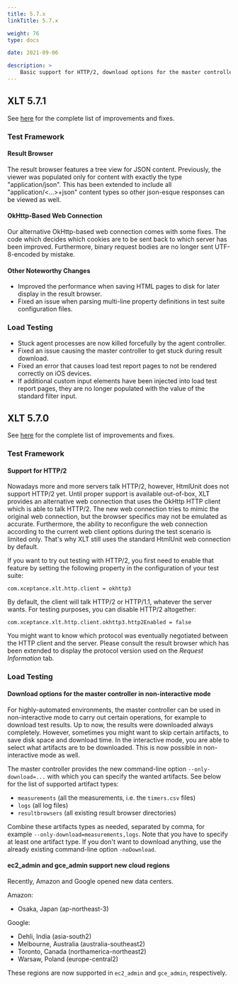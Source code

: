 ```yaml
---
title: 5.7.x
linkTitle: 5.7.x

weight: 76
type: docs

date: 2021-09-06

description: >
    Basic support for HTTP/2, download options for the master controller, new cloud data centers.
---
```


## XLT 5.7.1

See <a href="https://github.com/Xceptance/XLT/milestone/16?closed=1" target="_blank">here</a> for the complete list of improvements and fixes.


### Test Framework

#### Result Browser

The result browser features a tree view for JSON content. Previously, the viewer was populated only for content with exactly the type "application/json". This has been extended to include all "application/<...>+json" content types so other json-esque responses can be viewed as well.

#### OkHttp-Based Web Connection

Our alternative OkHttp-based web connection comes with some fixes. The code which decides which cookies are to be sent back to which server has been improved. Furthermore, binary request bodies are no longer sent UTF-8-encoded by mistake.

#### Other Noteworthy Changes

* Improved the performance when saving HTML pages to disk for later display in the result browser.
* Fixed an issue when parsing multi-line property definitions in test suite configuration files.


### Load Testing

* Stuck agent processes are now killed forcefully by the agent controller.
* Fixed an issue causing the master controller to get stuck during result download. 
* Fixed an error that causes load test report pages to not be rendered correctly on iOS devices.
* If additional custom input elements have been injected into load test report pages, they are no longer populated with the value of the standard filter input.



## XLT 5.7.0

See <a href="https://github.com/Xceptance/XLT/milestone/15?closed=1" target="_blank">here</a> for the complete list of improvements and fixes.

### Test Framework

#### Support for HTTP/2

Nowadays more and more servers talk HTTP/2, however, HtmlUnit does not support HTTP/2 yet. Until proper support is available out-of-box, XLT provides an alternative web connection that uses the OkHttp HTTP client which is able to talk HTTP/2. The new web connection tries to mimic the original web connection, but the browser specifics may not be emulated as accurate. Furthermore, the ability to reconfigure the web connection according to the current web client options during the test scenario is limited only. That's why XLT still uses the standard HtmlUnit web connection by default.

If you want to try out testing with HTTP/2, you first need to enable that feature by setting the following property in the configuration of your test suite:

```
com.xceptance.xlt.http.client = okhttp3
```

By default, the client will talk HTTP/2 or HTTP/1.1, whatever the server wants. For testing purposes, you can disable HTTP/2 altogether:

```
com.xceptance.xlt.http.client.okhttp3.http2Enabled = false
```

You might want to know which protocol was eventually negotiated between the HTTP client and the server. Please consult the result browser which has been extended to display the protocol version used on the *Request Information* tab.



### Load Testing

#### Download options for the master controller in non-interactive mode

For highly-automated environments, the master controller can be used in non-interactive mode to carry out certain operations, for example to download test results. Up to now, the results were downloaded always completely. However, sometimes you might want to skip certain artifacts, to save disk space and download time. In the interactive mode, you are able to select what artifacts are to be downloaded. This is now possible in non-interactive mode as well.

The master controller provides the new command-line option `--only-download=...` with which you can specify the wanted artifacts. See below for the list of supported artifact types:

* `measurements` (all the measurements, i.e. the `timers.csv` files)
* `logs` (all log files)
* `resultbrowsers` (all existing result browser directories)

Combine these artifacts types as needed, separated by comma, for example `--only-download=measurements,logs`. Note that you have to specify at least one artifact type. If you don't want to download anything, use the already existing command-line option `-noDownload`.


#### ec2_admin and gce_admin support new cloud regions

Recently, Amazon and Google opened new data centers.

Amazon:
* Osaka, Japan (ap-northeast-3)

Google:
* Dehli, India (asia-south2)
* Melbourne, Australia (australia-southeast2)
* Toronto, Canada (northamerica-northeast2)
* Warsaw, Poland (europe-central2)

These regions are now supported in `ec2_admin` and `gce_admin`, respectively.
